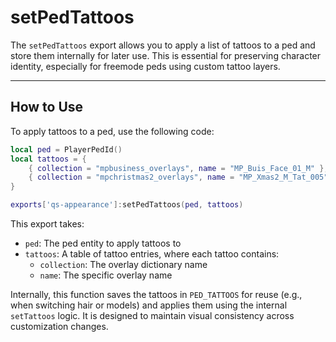 # setPedTattoos

The `setPedTattoos` export allows you to apply a list of tattoos to a ped and store them internally for later use. This is essential for preserving character identity, especially for freemode peds using custom tattoo layers.

***

## How to Use

To apply tattoos to a ped, use the following code:

```lua
local ped = PlayerPedId()
local tattoos = {
    { collection = "mpbusiness_overlays", name = "MP_Buis_Face_01_M" },
    { collection = "mpchristmas2_overlays", name = "MP_Xmas2_M_Tat_005" }
}

exports['qs-appearance']:setPedTattoos(ped, tattoos)
```

This export takes:

* `ped`: The ped entity to apply tattoos to
* `tattoos`: A table of tattoo entries, where each tattoo contains:
  * `collection`: The overlay dictionary name
  * `name`: The specific overlay name

Internally, this function saves the tattoos in `PED_TATTOOS` for reuse (e.g., when switching hair or models) and applies them using the internal `setTattoos` logic. It is designed to maintain visual consistency across customization changes.
